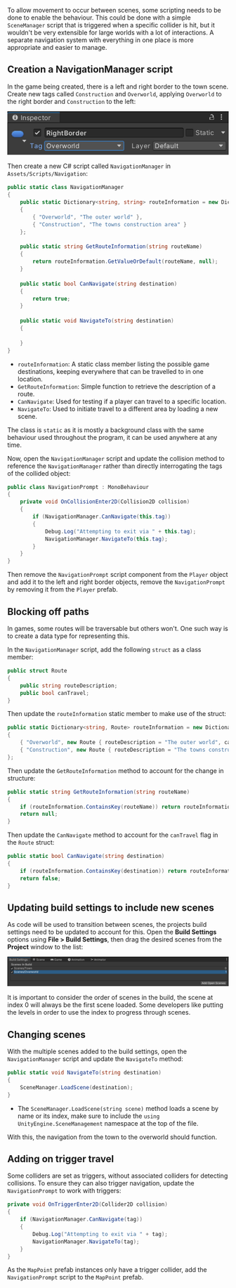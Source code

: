 To allow movement to occur between scenes, some scripting needs to be done to enable the behaviour. This could be done with a simple `SceneManager` script that is triggered when a specific collider is hit, but it wouldn't be very extensible for large worlds with a lot of interactions. A separate navigation system with everything in one place is more appropriate and easier to manage.

## Creation a NavigationManager script
In the game being created, there is a left and right border to the town scene. Create new tags called `Construction` and `Overworld`, applying `Overworld` to the right border and `Construction` to the left:

![](../images/rightborder_town_overworld_tag_wm.png)

Then create a new C# script called `NavigationManager` in `Assets/Scripts/Navigation`:

```c#
public static class NavigationManager
{
    public static Dictionary<string, string> routeInformation = new Dictionary<string, string>()
    {
        { "Overworld", "The outer world" },
        { "Construction", "The towns construction area" }
    };

    public static string GetRouteInformation(string routeName)
    {
        return routeInformation.GetValueOrDefault(routeName, null);
    }

    public static bool CanNavigate(string destination)
    {
        return true;
    }

    public static void NavigateTo(string destination)
    {

    }
}
```

- `routeInformation`: A static class member listing the possible game destinations, keeping everywhere that can be travelled to in one location.
- `GetRouteInformation`: Simple function to retrieve the description of a route.
- `CanNavigate`: Used for testing if a player can travel to a specific location.
- `NavigateTo`: Used to initiate travel to a different area by loading a new scene.

The class is `static` as it is mostly a background class with the same behaviour used throughout the program, it can be used anywhere at any time.

Now, open the `NavigationManager` script and update the collision method to reference the `NavigationManager` rather than directly interrogating the tags of the collided object:

```c#
public class NavigationPrompt : MonoBehaviour
{
    private void OnCollisionEnter2D(Collision2D collision)
    {
        if (NavigationManager.CanNavigate(this.tag))
        {
            Debug.Log("Attempting to exit via " + this.tag);
            NavigationManager.NavigateTo(this.tag);
        }
    }
}
```

Then remove the `NavigationPrompt` script component from the `Player` object and add it to the left and right border objects, remove the `NavigationPrompt` by removing it from the `Player` prefab.

## Blocking off paths
In games, some routes will be traversable but others won't. One such way is to create a data type for representing this.

In the `NavigationManager` script, add the following `struct` as a class member:

```c#
public struct Route
{
    public string routeDescription;
    public bool canTravel;
}
```

Then update the `routeInformation` static member to make use of the struct:

```c#
public static Dictionary<string, Route> routeInformation = new Dictionary<string, Route>()
{
    { "Overworld", new Route { routeDescription = "The outer world", canTravel = true } },
    { "Construction", new Route { routeDescription = "The towns construction area", canTravel = false } }
};
```

Then update the `GetRouteInformation` method to account for the change in structure:

```c#
public static string GetRouteInformation(string routeName)
{
    if (routeInformation.ContainsKey(routeName)) return routeInformation[routeName].routeDescription;
    return null;
}
```

Then update the `CanNavigate` method to account for the `canTravel` flag in the `Route` struct:

```c#
public static bool CanNavigate(string destination)
{
    if (routeInformation.ContainsKey(destination)) return routeInformation[destination].canTravel;
    return false;
}
```

## Updating build settings to include new scenes
As code will be used to transition between scenes, the projects build settings need to be updated to account for this. Open the **Build Settings** options using **File > Build Settings**, then drag the desired scenes from the **Project** window to the list:

![](../images/added_scenes_to_build_settings_wm.png)

It is important to consider the order of scenes in the build, the scene at index 0 will always be the first scene loaded. Some developers like putting the levels in order to use the index to progress through scenes.

## Changing scenes
With the multiple scenes added to the build settings, open the `NavigationManager` script and update the `NavigateTo` method:

```c#
public static void NavigateTo(string destination)
{
    SceneManager.LoadScene(destination);
}
```

- The `SceneManager.LoadScene(string scene)` method loads a scene by name or its index, make sure to include the `using UnityEngine.SceneManagement` namespace at the top of the file.

With this, the navigation from the town to the overworld should function.

## Adding on trigger travel
Some colliders are set as triggers, without associated colliders for detecting collisions. To ensure they can also trigger navigation, update the `NavigationPrompt` to work with triggers:

```c#
private void OnTriggerEnter2D(Collider2D collision)
{
    if (NavigationManager.CanNavigate(tag))
    {
        Debug.Log("Attempting to exit via " + tag);
        NavigationManager.NavigateTo(tag);
    }
}
```

As the `MapPoint` prefab instances only have a trigger collider, add the `NavigationPrompt` script to the `MapPoint` prefab.